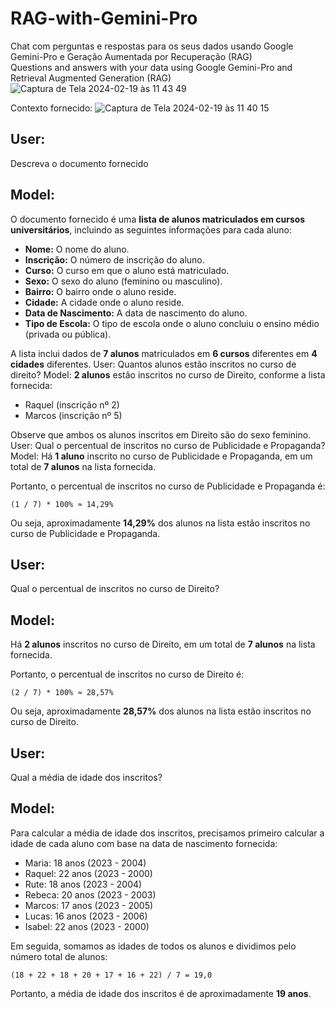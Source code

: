 # RAG-with-Gemini-Pro
Chat com perguntas e respostas para os seus dados usando Google Gemini-Pro e Geração Aumentada por Recuperação (RAG)\
Questions and answers with your data using Google Gemini-Pro and Retrieval Augmented Generation (RAG)
![Captura de Tela 2024-02-19 às 11 43 49](https://github.com/dimasjackson/RAG-with-Gemini-Pro/assets/114688989/5d9907dc-6d9d-4314-b89c-3a528e891cf7)

Contexto fornecido:
![Captura de Tela 2024-02-19 às 11 40 15](https://github.com/dimasjackson/RAG-with-Gemini-Pro/assets/114688989/a0167a13-741b-4604-b08f-9db7ee2ff09e)

## User:	
Descreva o documento fornecido
## Model:	
O documento fornecido é uma **lista de alunos matriculados em cursos universitários**, incluindo as seguintes informações para cada aluno:

* **Nome:** O nome do aluno.
* **Inscrição:** O número de inscrição do aluno.
* **Curso:** O curso em que o aluno está matriculado.
* **Sexo:** O sexo do aluno (feminino ou masculino).
* **Bairro:** O bairro onde o aluno reside.
* **Cidade:** A cidade onde o aluno reside.
* **Data de Nascimento:** A data de nascimento do aluno.
* **Tipo de Escola:** O tipo de escola onde o aluno concluiu o ensino médio (privada ou pública).

A lista inclui dados de **7 alunos** matriculados em **6 cursos** diferentes em **4 cidades** diferentes.
User:	Quantos alunos estão inscritos no curso de direito?
Model:	**2 alunos** estão inscritos no curso de Direito, conforme a lista fornecida:

* Raquel (inscrição nº 2)
* Marcos (inscrição nº 5)

Observe que ambos os alunos inscritos em Direito são do sexo feminino.
User:	Qual o percentual de inscritos no curso de Publicidade e Propaganda?
Model:	Há **1 aluno** inscrito no curso de Publicidade e Propaganda, em um total de **7 alunos** na lista fornecida.

Portanto, o percentual de inscritos no curso de Publicidade e Propaganda é:

```
(1 / 7) * 100% ≈ 14,29%
```

Ou seja, aproximadamente **14,29%** dos alunos na lista estão inscritos no curso de Publicidade e Propaganda.

## User:
Qual o percentual de inscritos no curso de Direito?

## Model:
Há **2 alunos** inscritos no curso de Direito, em um total de **7 alunos** na lista fornecida.

Portanto, o percentual de inscritos no curso de Direito é:

```
(2 / 7) * 100% ≈ 28,57%
```

Ou seja, aproximadamente **28,57%** dos alunos na lista estão inscritos no curso de Direito.

## User:
Qual a média de idade dos inscritos?
## Model:
Para calcular a média de idade dos inscritos, precisamos primeiro calcular a idade de cada aluno com base na data de nascimento fornecida:

* Maria: 18 anos (2023 - 2004)
* Raquel: 22 anos (2023 - 2000)
* Rute: 18 anos (2023 - 2004)
* Rebeca: 20 anos (2023 - 2003)
* Marcos: 17 anos (2023 - 2005)
* Lucas: 16 anos (2023 - 2006)
* Isabel: 22 anos (2023 - 2000)

Em seguida, somamos as idades de todos os alunos e dividimos pelo número total de alunos:

```
(18 + 22 + 18 + 20 + 17 + 16 + 22) / 7 = 19,0
```

Portanto, a média de idade dos inscritos é de aproximadamente **19 anos**.
